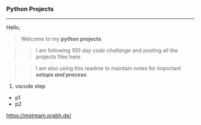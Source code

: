 ### Python Projects

---

Hello,
>Welcome to my **python projects** <br>

>>I am following *100 day code challange* and posting all the projects files here.

>>I am also using this readme to maintain notes for important ***setups and process***. 

1. vscode step
* p1
* p2

<https://mstream.prabh.de/>

